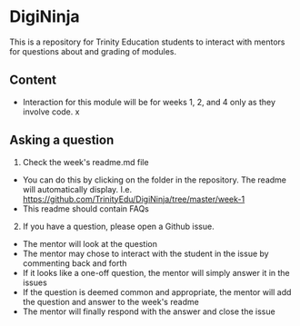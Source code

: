 # DigiNinja

This is a repository for Trinity Education students to interact with mentors for questions about and grading of modules.

## Content

* Interaction for this module will be for weeks 1, 2, and 4 only as they involve code.
x
## Asking a question

1) Check the week's readme.md file

* You can do this by clicking on the folder in the repository. The readme will automatically display. I.e. https://github.com/TrinityEdu/DigiNinja/tree/master/week-1
* This readme should contain FAQs

2) If you have a question, please open a Github issue.

* The mentor will look at the question
* The mentor may chose to interact with the student in the issue by commenting back and forth
* If it looks like a one-off question, the mentor will simply answer it in the issues
* If the question is deemed common and appropriate, the mentor will add the question and answer to the week's readme
* The mentor will finally respond with the answer and close the issue
